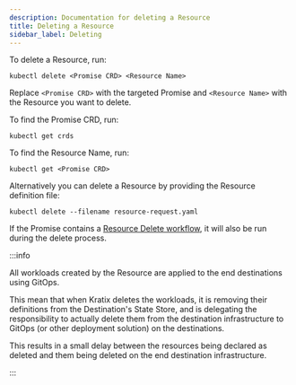 ```yaml
---
description: Documentation for deleting a Resource
title: Deleting a Resource
sidebar_label: Deleting
---
```


To delete a Resource, run:

```
kubectl delete <Promise CRD> <Resource Name>
```

Replace `<Promise CRD>` with the targeted Promise and `<Resource Name>` with the
Resource you want to delete.

To find the Promise CRD, run:

```
kubectl get crds
```

To find the Resource Name, run:

```
kubectl get <Promise CRD>
```

Alternatively you can delete a Resource by providing the Resource definition file:

```
kubectl delete --filename resource-request.yaml
```

If the Promise contains a [Resource Delete workflow](../resources/workflows#delete-workflows),
it will also be run during the delete process.

:::info

All workloads created by the Resource are applied to the end destinations using GitOps.

This mean that when Kratix deletes the workloads, it is removing their definitions from
the Destination's State Store, and is delegating the responsibility to actually delete
them from the destination infrastructure to GitOps (or other deployment solution) on the
destinations.

This results in a small delay between the resources being declared as deleted and them
being deleted on the end destination infrastructure.

:::

